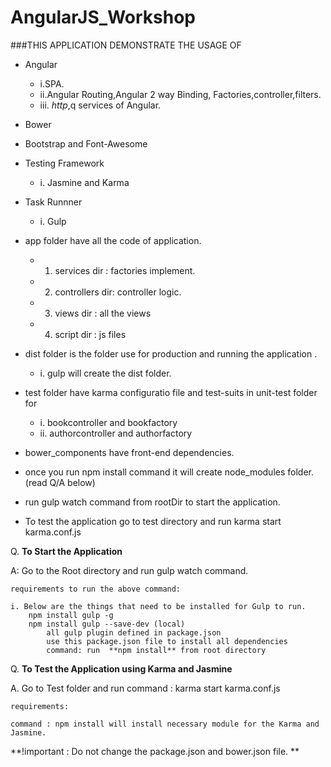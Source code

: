 # AngularJS_Workshop

###THIS APPLICATION DEMONSTRATE THE USAGE OF

* Angular
    *  i.SPA.
    *  ii.Angular Routing,Angular 2 way Binding, Factories,controller,filters.
    *  iii. $http,$q services of Angular.
* Bower
* Bootstrap and Font-Awesome
* Testing Framework
    * i. Jasmine and Karma
* Task Runnner
   * i. Gulp
    
* app folder have all the code of application.
  * 1. services dir : factories implement.
  * 2. controllers dir: controller logic.
  * 3. views dir : all the views
  * 4. script dir : js files

* dist folder is the folder use for production and running the application . 
   
   * i. gulp will create the dist folder.

* test folder have karma configuratio file and test-suits in unit-test folder for
    
   *    i. bookcontroller and bookfactory
   *    ii. authorcontroller and authorfactory

* bower_components have front-end dependencies.

* once you run npm install command it will create node_modules folder. (read Q/A below)

* run gulp watch command from rootDir to start the application.

* To test the application go to test directory and run karma start karma.conf.js   		


Q. **To Start the Application**

A: Go to the Root directory and run gulp watch command.

    requirements to run the above command:

    i. Below are the things that need to be installed for Gulp to run.
        npm install gulp -g
        npm install gulp --save-dev (local)
            all gulp plugin defined in package.json 
            use this package.json file to install all dependencies 
            command: run  **npm install** from root directory
        

Q. **To Test the Application using Karma and Jasmine**

A. Go to Test folder and run command : karma start karma.conf.js

    requirements:
    
    command : npm install will install necessary module for the Karma and Jasmine.
    

**!important : Do not change the package.json and bower.json file. **
